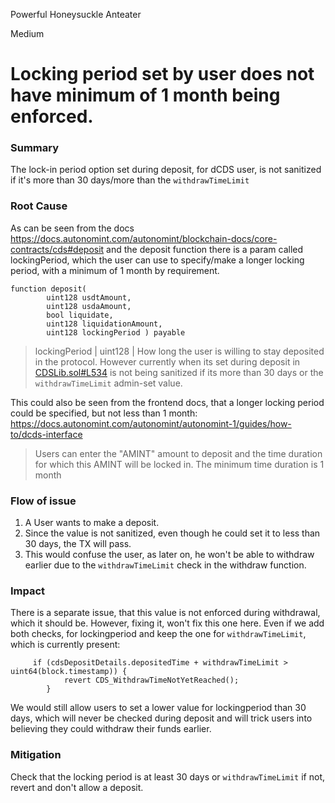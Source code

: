 Powerful Honeysuckle Anteater

Medium

# Locking period set by user does not have minimum of 1 month being enforced.

### Summary
The lock-in period option set during deposit, for dCDS user, is not sanitized if it's more than 30 days/more than the `withdrawTimeLimit`

### Root Cause
As can be seen from the docs https://docs.autonomint.com/autonomint/blockchain-docs/core-contracts/cds#deposit
and the deposit function there is a param called lockingPeriod, which the user can use to specify/make a longer locking period, with a minimum of 1 month by requirement.
```solidity
function deposit(
        uint128 usdtAmount,
        uint128 usdaAmount,
        bool liquidate,
        uint128 liquidationAmount,
        uint128 lockingPeriod ) payable 
```
> lockingPeriod | uint128 | How long the user is willing to stay deposited in the protocol.
However currently when its set during deposit in [CDSLib.sol#L534](https://github.com/sherlock-audit/2024-11-autonomint/blob/0d324e04d4c0ca306e1ae4d4c65f0cb9d681751b/Blockchain/Blockchian/contracts/lib/CDSLib.sol#L534) is not being sanitized if its more than 30 days or the `withdrawTimeLimit` admin-set value.

This could also be seen from the frontend docs, that a longer locking period could be specified, but not less than 1 month:
https://docs.autonomint.com/autonomint/autonomint-1/guides/how-to/dcds-interface
> Users can enter the "AMINT" amount to deposit and the time duration for which this AMINT will be locked in. The minimum time duration is 1 month 

### Flow of issue
1. A User wants to make a deposit.
2. Since the value is not sanitized, even though he could set it to less than 30 days, the TX will pass.
3. This would confuse the user, as later on, he won't be able to withdraw earlier due to the `withdrawTimeLimit` check in the withdraw function.

### Impact
There is a separate issue, that this value is not enforced during withdrawal, which it should be. However, fixing it, won't fix this one here.
Even if we add both checks, for lockingperiod and keep the one for `withdrawTimeLimit`, which is currently present:
```solidity
     if (cdsDepositDetails.depositedTime + withdrawTimeLimit > uint64(block.timestamp)) {
            revert CDS_WithdrawTimeNotYetReached();
        }
```
We would still allow users to set a lower value for lockingperiod than 30 days, which will never be checked during deposit and will trick users into believing they could withdraw their funds earlier.

### Mitigation
Check that the locking period is at least 30 days or `withdrawTimeLimit` if not, revert and don't allow a deposit.